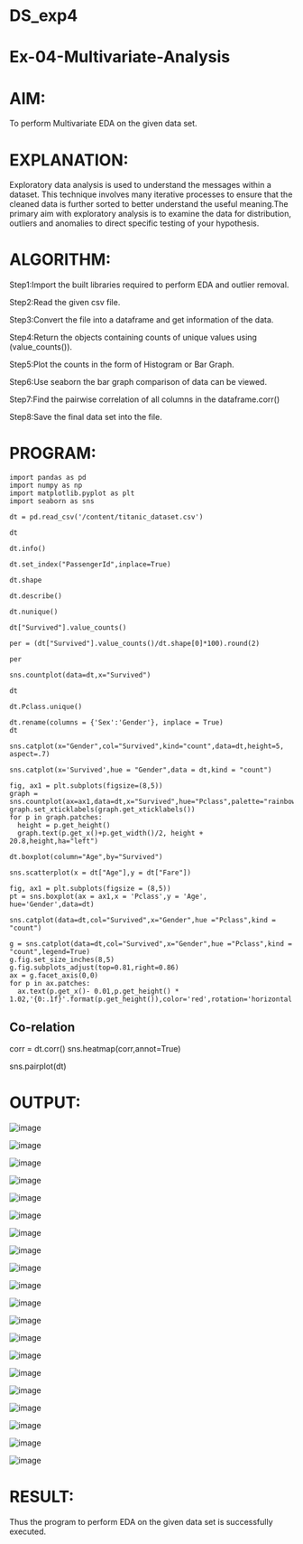 # DS_exp4
# Ex-04-Multivariate-Analysis
# AIM:
To perform Multivariate EDA on the given data set.

# EXPLANATION:
Exploratory data analysis is used to understand the messages within a dataset. This technique involves many iterative processes to ensure that the cleaned data is further sorted to better understand the useful meaning.The primary aim with exploratory analysis is to examine the data for distribution, outliers and anomalies to direct specific testing of your hypothesis.

# ALGORITHM:
Step1:Import the built libraries required to perform EDA and outlier removal.

Step2:Read the given csv file.

Step3:Convert the file into a dataframe and get information of the data.

Step4:Return the objects containing counts of unique values using (value_counts()).

Step5:Plot the counts in the form of Histogram or Bar Graph.

Step6:Use seaborn the bar graph comparison of data can be viewed.

Step7:Find the pairwise correlation of all columns in the dataframe.corr()

Step8:Save the final data set into the file.

# PROGRAM:
```
import pandas as pd
import numpy as np
import matplotlib.pyplot as plt
import seaborn as sns

dt = pd.read_csv('/content/titanic_dataset.csv')

dt

dt.info()

dt.set_index("PassengerId",inplace=True)

dt.shape

dt.describe()

dt.nunique()

dt["Survived"].value_counts()

per = (dt["Survived"].value_counts()/dt.shape[0]*100).round(2)

per

sns.countplot(data=dt,x="Survived")

dt

dt.Pclass.unique()

dt.rename(columns = {'Sex':'Gender'}, inplace = True)
dt

sns.catplot(x="Gender",col="Survived",kind="count",data=dt,height=5, aspect=.7)

sns.catplot(x='Survived',hue = "Gender",data = dt,kind = "count")

fig, ax1 = plt.subplots(figsize=(8,5))
graph = sns.countplot(ax=ax1,data=dt,x="Survived",hue="Pclass",palette="rainbow")
graph.set_xticklabels(graph.get_xticklabels())
for p in graph.patches:
  height = p.get_height()
  graph.text(p.get_x()+p.get_width()/2, height + 20.8,height,ha="left")

dt.boxplot(column="Age",by="Survived")

sns.scatterplot(x = dt["Age"],y = dt["Fare"])

fig, ax1 = plt.subplots(figsize = (8,5))
pt = sns.boxplot(ax = ax1,x = 'Pclass',y = 'Age', hue='Gender',data=dt)

sns.catplot(data=dt,col="Survived",x="Gender",hue ="Pclass",kind = "count")

g = sns.catplot(data=dt,col="Survived",x="Gender",hue ="Pclass",kind = "count",legend=True)
g.fig.set_size_inches(8,5)
g.fig.subplots_adjust(top=0.81,right=0.86)
ax = g.facet_axis(0,0)
for p in ax.patches:
  ax.text(p.get_x()- 0.01,p.get_height() * 1.02,'{0:.1f}'.format(p.get_height()),color='red',rotation='horizontal',size='small')
```
## Co-relation
corr = dt.corr()
sns.heatmap(corr,annot=True)

sns.pairplot(dt)

# OUTPUT:
![image](https://github.com/Leela1822/DS_exp4/assets/106167639/86b6b183-a6e4-469f-bdae-2c944247a0c9)


![image](https://github.com/Leela1822/DS_exp4/assets/106167639/f417a253-786c-4b29-bdc1-25f085668de7)


![image](https://github.com/Leela1822/DS_exp4/assets/106167639/82afe36b-f38e-4b43-a12a-7ed73b9a1958)


![image](https://github.com/Leela1822/DS_exp4/assets/106167639/c5acb250-2f83-439f-baf5-e6e9ee0f3134)


![image](https://github.com/Leela1822/DS_exp4/assets/106167639/9d80a7e9-6fd4-4094-8a33-39af57598af7)


![image](https://github.com/Leela1822/DS_exp4/assets/106167639/e7fba0be-da80-4843-a38d-beab0009e8c0)


![image](https://github.com/Leela1822/DS_exp4/assets/106167639/8947850c-f78d-4cc5-90c6-45b4cab1b97f)


![image](https://github.com/Leela1822/DS_exp4/assets/106167639/526338a1-1875-43d5-8457-b0714262b3ba)


![image](https://github.com/Leela1822/DS_exp4/assets/106167639/943f30b3-9f8a-4aa2-bbf1-d7f517c1261d)


![image](https://github.com/Leela1822/DS_exp4/assets/106167639/9518a167-7756-4164-8801-578234df7729)


![image](https://github.com/Leela1822/DS_exp4/assets/106167639/cd6af9c7-168d-4c26-b693-34e476c36658)


![image](https://github.com/Leela1822/DS_exp4/assets/106167639/5eb4d9b5-7ee0-45f8-b004-76a32ded6335)


![image](https://github.com/Leela1822/DS_exp4/assets/106167639/93df93c5-e8eb-4464-9bd1-4d73ef9bc151)


![image](https://github.com/Leela1822/DS_exp4/assets/106167639/0b6dba2b-b4db-4385-8584-c184394ffc70)


![image](https://github.com/Leela1822/DS_exp4/assets/106167639/41823a49-d2cf-4e9d-a1c9-6997a5f8c932)


![image](https://github.com/Leela1822/DS_exp4/assets/106167639/e7a0e2ae-dcd9-47bc-a9e4-9d3db8f5d400)


![image](https://github.com/Leela1822/DS_exp4/assets/106167639/5e81259f-cedf-4939-a558-f56758ce5857)


![image](https://github.com/Leela1822/DS_exp4/assets/106167639/955d1882-986d-4988-ac84-5e8388eb07dd)


![image](https://github.com/Leela1822/DS_exp4/assets/106167639/6248d8de-8535-4877-b1aa-ce91a31583f4)


![image](https://github.com/Leela1822/DS_exp4/assets/106167639/5d169ac6-a47c-4aa8-bcdb-70b40d831653)




# RESULT:
Thus the program to perform EDA on the given data set is successfully executed.
